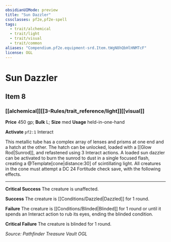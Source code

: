 ```yaml
---
obsidianUIMode: preview
title: "Sun Dazzler"
cssclasses: pf2e,pf2e-spell
tags:
  - trait/alchemical
  - trait/light
  - trait/visual
  - trait/common
aliases: "Compendium.pf2e.equipment-srd.Item.tWgN8hQbHlHNMTcF"
license: OGL
---
```

# Sun Dazzler
## Item 8
### [[alchemical]][[3-Rules/trait_reference/light]][[visual]]


**Price** 450 gp; 
**Bulk** L; **Size** med
**Usage** held-in-one-hand

**Activate** `pf2:1` Interact

This metallic tube has a complex array of lenses and prisms at one end and a hatch at the other. The hatch can be unlocked, loaded with a [[Glow Rod|Sunrod]], and refastened using 3 Interact actions. A loaded sun dazzler can be activated to burn the sunrod to dust in a single focused flash, creating a @Template\[cone|distance:30\] of scintillating light. All creatures in the cone must attempt a DC 24 Fortitude check save, with the following effects.

* * *

**Critical Success** The creature is unaffected.

**Success** The creature is [[Conditions/Dazzled|Dazzled]] for 1 round.

**Failure** The creature is [[Conditions/Blinded|Blinded]] for 1 round or until it spends an Interact action to rub its eyes, ending the blinded condition.

**Critical Failure** The creature is blinded for 1 round.

*Source: Pathfinder Treasure Vault*
*OGL*